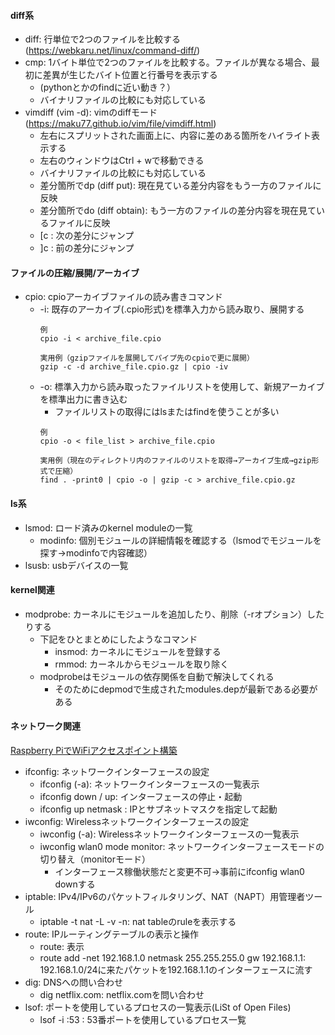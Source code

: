 #### diff系
- diff: 行単位で2つのファイルを比較する (https://webkaru.net/linux/command-diff/)
- cmp: 1バイト単位で2つのファイルを比較する。ファイルが異なる場合、最初に差異が生じたバイト位置と行番号を表示する
  - (pythonとかのfindに近い動き？）
  - バイナリファイルの比較にも対応している
- vimdiff (vim -d): vimのdiffモード(https://maku77.github.io/vim/file/vimdiff.html)
  - 左右にスプリットされた画面上に、内容に差のある箇所をハイライト表示する
  - 左右のウィンドウはCtrl + wで移動できる
  - バイナリファイルの比較にも対応している
  - 差分箇所でdp (diff put): 現在見ている差分内容をもう一方のファイルに反映
  - 差分箇所でdo (diff obtain): もう一方のファイルの差分内容を現在見ているファイルに反映
  - \[c : 次の差分にジャンプ
  - \]c : 前の差分にジャンプ

#### ファイルの圧縮/展開/アーカイブ
- cpio: cpioアーカイブファイルの読み書きコマンド
  - -i: 既存のアーカイブ(.cpio形式)を標準入力から読み取り、展開する  
    ```
    例
    cpio -i < archive_file.cpio
    
    実用例（gzipファイルを展開してパイプ先のcpioで更に展開）
    gzip -c -d archive_file.cpio.gz | cpio -iv
    ```
  - -o: 標準入力から読み取ったファイルリストを使用して、新規アーカイブを標準出力に書き込む
    - ファイルリストの取得にはlsまたはfindを使うことが多い
    ```
    例
    cpio -o < file_list > archive_file.cpio
    
    実用例（現在のディレクトリ内のファイルのリストを取得→アーカイブ生成→gzip形式で圧縮）
    find . -print0 | cpio -o | gzip -c > archive_file.cpio.gz
    ```

#### ls系
- lsmod: ロード済みのkernel moduleの一覧
  - modinfo: 個別モジュールの詳細情報を確認する（lsmodでモジュールを探す→modinfoで内容確認）
- lsusb: usbデバイスの一覧

#### kernel関連
- modprobe: カーネルにモジュールを追加したり、削除（-rオプション）したりする
  - 下記をひとまとめにしたようなコマンド
    - insmod: カーネルにモジュールを登録する
    - rmmod:  カーネルからモジュールを取り除く
  - modprobeはモジュールの依存関係を自動で解決してくれる
    - そのためにdepmodで生成されたmodules.depが最新である必要がある 

#### ネットワーク関連
[Raspberry PiでWiFiアクセスポイント構築](https://zenn.dev/yutafujii/books/fcb457e798a3d5/viewer/bce757)
- ifconfig: ネットワークインターフェースの設定
  - ifconfig (-a): ネットワークインターフェースの一覧表示
  - ifconfig <Interface> down / up: インターフェースの停止・起動
  - ifconfig <Interface> up <IPv4> netmask <Netmask>: IPとサブネットマスクを指定して起動
- iwconfig: Wirelessネットワークインターフェースの設定
  - iwconfig (-a): Wirelessネットワークインターフェースの一覧表示
  - iwconfig wlan0 mode monitor: ネットワークインターフェースモードの切り替え（monitorモード）
    - インターフェース稼働状態だと変更不可→事前にifconfig wlan0 downする
- iptable: IPv4/IPv6のパケットフィルタリング、NAT（NAPT）用管理者ツール
  - iptable -t nat -L -v -n: nat tableのruleを表示する
- route: IPルーティングテーブルの表示と操作
  - route: 表示
  - route add -net 192.168.1.0 netmask 255.255.255.0 gw 192.168.1.1: 192.168.1.0/24に来たパケットを192.168.1.1のインターフェースに流す
- dig: DNSへの問い合わせ
  - dig netflix.com: netflix.comを問い合わせ
- lsof: ポートを使用しているプロセスの一覧表示(LiSt of Open Files)
  - lsof -i :53 : 53番ポートを使用しているプロセス一覧
